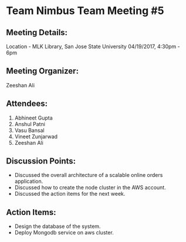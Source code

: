 # Team Nimbus Team Meeting #5


## Meeting Details:
Location - MLK Library, San Jose State University
04/19/2017, 4:30pm - 6pm
  

## Meeting Organizer:
Zeeshan Ali
  

## Attendees:
1. Abhineet Gupta
2. Anshul Patni
3. Vasu Bansal
4. Vineet Zunjarwad
5. Zeeshan Ali
  

## Discussion Points:
- Discussed the overall architecture of a scalable online orders application.
- Discussed how to create the node cluster in the AWS account.
- Discussed the action items for the next week.
  

## Action Items:
- Design the database of the system.
- Deploy Mongodb service on aws cluster.